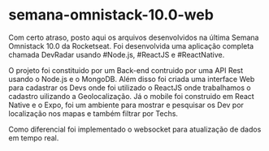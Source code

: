 # semana-omnistack-10.0-web

Com certo atraso, posto aqui os arquivos desenvolvidos na última Semana Omnistack 10.0 da Rocketseat. Foi desenvolvida uma aplicação completa chamada DevRadar usando #Node.js, #ReactJS e #ReactNative.

O projeto foi constituido por um Back-end contruido por uma API Rest usando o Node.js e o MongoDB. Além disso foi criada uma interface Web para cadastrar os Devs onde foi utilizado o ReactJS onde trabalhamos o cadastro uilizando a Geolocalização. Já o mobile foi construido em React Native e o Expo, foi um ambiente para mostrar e pesquisar os Dev por localização nos mapas e também filtrar por Techs.

Como diferencial foi implementado o websocket para atualização de dados em tempo real.
